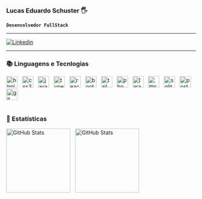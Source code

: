 ### Lucas Eduardo Schuster 🖐️

**`Desenvolvedor FullStack`**

---



[![Linkedin](https://img.shields.io/badge/LinkedIn-0077B5?style=for-the-badge&logo=linkedin&logoColor=white)](www.linkedin.com/in/lucas-eduardo-schuster-945535231)

---

### 📚 Linguagens e Tecnlogias
<div align="left">
    <img style="padding-right:8px" title="html5" width="30px" alt="html5" src="https://cdn.jsdelivr.net/gh/devicons/devicon@latest/icons/html5/html5-original.svg"/>
    <img  style="padding-right:8px" title="css3" width="30px" src="https://cdn.jsdelivr.net/gh/devicons/devicon@latest/icons/css3/css3-original.svg"/>
    <img style="padding-right:8px" title="javascript" width="30px" src="https://cdn.jsdelivr.net/gh/devicons/devicon@latest/icons/javascript/javascript-original.svg"/>
    <img style="padding-right:8px" title="typescirpt" width="30px" src="https://cdn.jsdelivr.net/gh/devicons/devicon@latest/icons/typescript/typescript-original.svg"/>
    <img style="padding-right:8px" title="react" width="30px" src="https://cdn.jsdelivr.net/gh/devicons/devicon@latest/icons/react/react-original.svg"/>
    <img style="padding-right:8px" title="bootstrap" width="30px" src="https://cdn.jsdelivr.net/gh/devicons/devicon@latest/icons/bootstrap/bootstrap-original.svg"/>
    <img style="padding-right:8px" title="tailwindcss" width="30px" src="https://cdn.jsdelivr.net/gh/devicons/devicon@latest/icons/tailwindcss/tailwindcss-original.svg"/>
    <img style="padding-right:8px" title="php" width="30px" src="https://cdn.jsdelivr.net/gh/devicons/devicon@latest/icons/php/php-original.svg"/>
    <img style="padding-right:8px" title="laravel" width="30px" src="https://cdn.jsdelivr.net/gh/devicons/devicon@latest/icons/laravel/laravel-original.svg"/>
    <img style="padding-right:8px" title="mysql" width="30px" src="https://cdn.jsdelivr.net/gh/devicons/devicon@latest/icons/mysql/mysql-original.svg"/>
    <img style="padding-right:8px" title="sqlite" width="30px" src="https://cdn.jsdelivr.net/gh/devicons/devicon@latest/icons/sqlite/sqlite-original.svg"/>
    <img style="padding-right:8px" title="postgresql" width="30px" src="https://cdn.jsdelivr.net/gh/devicons/devicon@latest/icons/postgresql/postgresql-original.svg"/>
    <img style="padding-right:8px" title="git" width="30px" src="https://cdn.jsdelivr.net/gh/devicons/devicon@latest/icons/git/git-original.svg"/>
</div>
<br/>

### 🤖 Estatísticas

<p align="left">
<img 
align="left"
alt="GitHub Stats"
height="170"
style="padding-right:10px;"
src="https://github-readme-stats.vercel.app/api?username=LucasESchuster&show_icons=true&theme=radical&include_all_commits=true" />

<img
align="left"
alt="GitHub Stats"
height="170"
style="padding-right:10px;"
src="https://github-readme-stats.vercel.app/api/top-langs/?username=LucasESchuster&theme=tokyonight&layout=compact&custom_title=Tecnologias&langs_count=10" />
</p>
